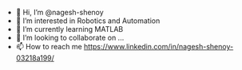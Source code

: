 - 👋 Hi, I’m @nagesh-shenoy
- 👀 I’m interested in Robotics and Automation
- 🌱 I’m currently learning MATLAB 
- 💞️ I’m looking to collaborate on ...
- 📫 How to reach me https://www.linkedin.com/in/nagesh-shenoy-03218a199/

<!---
nagesh-shenoy/nagesh-shenoy is a ✨ special ✨ repository because its `README.md` (this file) appears on your GitHub profile.
You can click the Preview link to take a look at your changes.
--->
